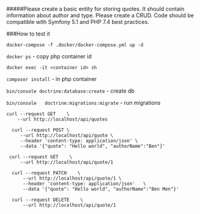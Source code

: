  
 #####Please create a basic entity for storing quotes. It should contain information about author and type. Please create a CRUD. Code should be compatible with Symfony 5.1 and PHP 7.4 best practices.

###How to test it
 
 
 `docker-compose -f .docker/docker-compose.yml up -d`
 
 `docker ps` - copy php container id
 
 `docker exec -it <container id> sh`
 
 `composer install` - in php container
 
 `bin/console doctrine:database:create` - create db
 
 `bin/console   doctrine:migrations:migrate` - run migrations
 
 ```   
 curl --request GET    \
     --url http://localhost/api/quotes
```

```
  curl --request POST \
     --url http://localhost/api/quote \
     --header 'content-type: application/json' \
     --data '{"quote": "Hello world", "authorName":"Ben"}'
```
     
``` 
 curl --request GET    \
     --url http://localhost/api/quote/1
```

```
  curl --request PATCH    \
      --url http://localhost/api/quote/1 \
      --header 'content-type: application/json'   \
      --data '{"quote": "Hello world", "authorName":"Ben Men"}'
```

```
  curl --request DELETE    \
      --url http://localhost/api/quote/1
```
